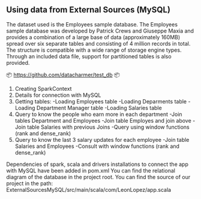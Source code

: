 ## Using data from External Sources (MySQL)

The dataset used is the Employees sample database. The Employees sample database was developed by Patrick Crews and Giuseppe Maxia and provides a combination of a large base of data (approximately 160MB) spread over six separate tables and consisting of 4 million records in total.
The structure is compatible with a wide range of storage engine types. Through an included data file, support for partitioned tables is also provided. 

📦 https://github.com/datacharmer/test_db 📦 

1. Creating SparkContext 
2. Details for connection with MySQL 
3. Getting tables:
	-Loading Employees table
	-Loading Deparments table
	-Loading Department Manager table
	-Loading Salaries table
4. Query to know the people who earn more in each department
	-Join tables Department and Employees
	-Join table Employes and join above
	-Join table Salaries with previous Joins
	-Query using window functions (rank and dense_rank)
5. Query to know the last 3 salary updates for each employee
	-Join table Salaries and Employees
	-Consult with window functions (rank and dense_rank)


Dependencies of spark, scala and drivers installations to connect the app with MySQL have been added in pom.xml
You can find the relational diagram of the database in the project root.
You can find the source of our project in the path: ExternalSourcesMySQL/src/main/scala/com/LeonLopez/app.scala
